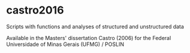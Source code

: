 # castro2016
Scripts with functions and analyses of structured and unstructured data

Available in the Masters' dissertation Castro (2006) for the Federal Universidade of Minas Gerais (UFMG) / POSLIN
